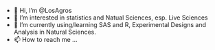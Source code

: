 - 👋 Hi, I’m @LosAgros
- 👀 I’m interested in statistics and Natual Sciences, esp. Live Sciences
- 🌱 I’m currently using/learning SAS and R, Experimental Designs and Analysis in Natural Sciences.
- 📫 How to reach me ...

<!---
LosAgros/LosAgros is a ✨ special ✨ repository because its `README.md` (this file) appears on your GitHub profile.
You can click the Preview link to take a look at your changes.
--->
